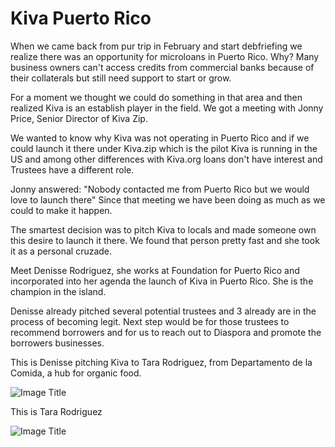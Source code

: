# Kiva Puerto Rico

When we came back from pur trip in February and start debfriefing we realize there was an opportunity for microloans in Puerto Rico.
Why? Many business owners can't access credits from commercial banks because of their collaterals but still need support to start or grow.

For a moment we thought we could do something in that area and then realized Kiva is an establish player in the field.
We got a meeting with Jonny Price, Senior Director of Kiva Zip.

We wanted to know why Kiva was not operating in Puerto Rico and if we could launch it there under Kiva.zip which is the pilot Kiva is running in the US and among other differences with Kiva.org loans don't have interest and Trustees have a different role.

Jonny answered: "Nobody contacted me from Puerto Rico but we would love to launch there" Since that meeting we have been doing as much as we could to make it happen.

The smartest decision was to pitch Kiva to locals and made someone own this desire to launch it there.
We found that person pretty fast and she took it as a personal cruzade.

Meet Denisse Rodriguez, she works at Foundation for Puerto Rico and incorporated into her agenda the launch of Kiva in Puerto Rico. She is the champion in the island.

Denisse already pitched several potential trustees and 3 already are in the process of becoming legit.
Next step would be for those trustees to recommend borrowers and for us to reach out to Diaspora and promote the borrowers businesses.

This is Denisse pitching Kiva to Tara Rodriguez, from Departamento de la Comida, a hub for organic food.


![Image Title](http://cl.ly/X7oo/IMG_2202.jpg)

This is Tara Rodriguez

![Image Title](http://cl.ly/X7jH/comida3.jpg)


